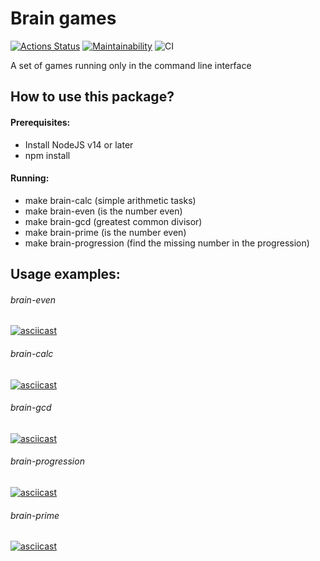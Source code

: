 # Brain games

[![Actions Status](https://github.com/maks-stupak/frontend-project-lvl1/workflows/hexlet-check/badge.svg)](https://github.com/maks-stupak/frontend-project-lvl1/actions)
[![Maintainability](https://api.codeclimate.com/v1/badges/c72b0e7808b74154eeba/maintainability)](https://codeclimate.com/github/maks-stupak/frontend-project-lvl1/maintainability)
![CI](https://github.com/maks-stupak/frontend-project-lvl1/workflows/basic%20CI/badge.svg)

A set of games running only in the command line interface

## How to use this package?

#### Prerequisites:

* Install NodeJS v14 or later
* npm install

#### Running:

- make brain-calc (simple arithmetic tasks)
- make brain-even (is the number even)
- make brain-gcd (greatest common divisor)
- make brain-prime (is the number even)
- make brain-progression (find the missing number in the progression)

## Usage examples:
###### brain-even
[![asciicast](https://asciinema.org/a/390450.svg)](https://asciinema.org/a/390450)

###### brain-calc
[![asciicast](https://asciinema.org/a/ShovtXkky2S6M1SLQxdLkWDQb.svg)](https://asciinema.org/a/ShovtXkky2S6M1SLQxdLkWDQb)

###### brain-gcd
[![asciicast](https://asciinema.org/a/wQgJ9q3V4lN1WRv5eA6tJqYuo.svg)](https://asciinema.org/a/wQgJ9q3V4lN1WRv5eA6tJqYuo)

###### brain-progression
[![asciicast](https://asciinema.org/a/6foD2TJmNXqNNeNwWBui1fBaT.svg)](https://asciinema.org/a/6foD2TJmNXqNNeNwWBui1fBaT)

###### brain-prime
[![asciicast](https://asciinema.org/a/Ymc94fBh8iaR2oxePeebeCDip.svg)](https://asciinema.org/a/Ymc94fBh8iaR2oxePeebeCDip)